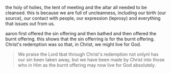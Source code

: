 the holy of holies, the tent of meeting and the altar all needed to be cleansed. this is
because we are full of uncleanness, including our birth (our source), our contact with people,
our expression (leprosy) and everything that issues out from us.

aaron first offered the sin offering and then bathed and then offered the burnt offering.
this shows that the sin offerring is for the burnt offering. Christ's redemption was
so that, in Christ, we might live for God.

> We praise the Lord tbat through Christ's redemption not onlynl has our sin been taken away, but we have been made by Christ into those who in Him as the burnt offering may now live for God absolutely.

